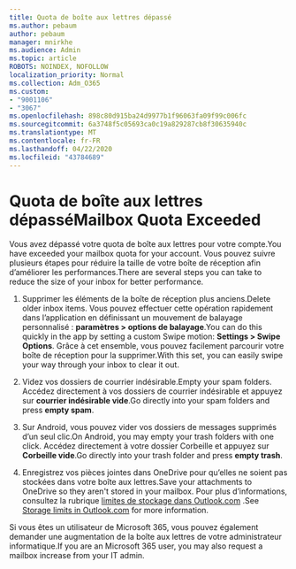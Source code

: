 ```yaml
---
title: Quota de boîte aux lettres dépassé
ms.author: pebaum
author: pebaum
manager: mnirkhe
ms.audience: Admin
ms.topic: article
ROBOTS: NOINDEX, NOFOLLOW
localization_priority: Normal
ms.collection: Adm_O365
ms.custom:
- "9001106"
- "3067"
ms.openlocfilehash: 898c80d915ba24d9977b1f96063fa09f99c006fc
ms.sourcegitcommit: 6a3748f5c05693ca0c19a829287cb8f30635940c
ms.translationtype: MT
ms.contentlocale: fr-FR
ms.lasthandoff: 04/22/2020
ms.locfileid: "43784689"
---
```

# <a name="mailbox-quota-exceeded"></a><span data-ttu-id="6b81b-102">Quota de boîte aux lettres dépassé</span><span class="sxs-lookup"><span data-stu-id="6b81b-102">Mailbox Quota Exceeded</span></span>

<span data-ttu-id="6b81b-103">Vous avez dépassé votre quota de boîte aux lettres pour votre compte.</span><span class="sxs-lookup"><span data-stu-id="6b81b-103">You have exceeded your mailbox quota for your account.</span></span> <span data-ttu-id="6b81b-104">Vous pouvez suivre plusieurs étapes pour réduire la taille de votre boîte de réception afin d’améliorer les performances.</span><span class="sxs-lookup"><span data-stu-id="6b81b-104">There are several steps you can take to reduce the size of your inbox for better performance.</span></span>

1. <span data-ttu-id="6b81b-105">Supprimer les éléments de la boîte de réception plus anciens.</span><span class="sxs-lookup"><span data-stu-id="6b81b-105">Delete older inbox items.</span></span> <span data-ttu-id="6b81b-106">Vous pouvez effectuer cette opération rapidement dans l’application en définissant un mouvement de balayage personnalisé : **paramètres > options de balayage**.</span><span class="sxs-lookup"><span data-stu-id="6b81b-106">You can do this quickly in the app by setting a custom Swipe motion: **Settings > Swipe Options**.</span></span> <span data-ttu-id="6b81b-107">Grâce à cet ensemble, vous pouvez facilement parcourir votre boîte de réception pour la supprimer.</span><span class="sxs-lookup"><span data-stu-id="6b81b-107">With this set, you can easily swipe your way through your inbox to clear it out.</span></span>

2. <span data-ttu-id="6b81b-108">Videz vos dossiers de courrier indésirable.</span><span class="sxs-lookup"><span data-stu-id="6b81b-108">Empty your spam folders.</span></span> <span data-ttu-id="6b81b-109">Accédez directement à vos dossiers de courrier indésirable et appuyez sur **courrier indésirable vide**.</span><span class="sxs-lookup"><span data-stu-id="6b81b-109">Go directly into your spam folders and press **empty spam**.</span></span>

3. <span data-ttu-id="6b81b-110">Sur Android, vous pouvez vider vos dossiers de messages supprimés d’un seul clic.</span><span class="sxs-lookup"><span data-stu-id="6b81b-110">On Android, you may empty your trash folders with one click.</span></span> <span data-ttu-id="6b81b-111">Accédez directement à votre dossier Corbeille et appuyez sur **Corbeille vide**.</span><span class="sxs-lookup"><span data-stu-id="6b81b-111">Go directly into your trash folder and press **empty trash**.</span></span> 

4. <span data-ttu-id="6b81b-112">Enregistrez vos pièces jointes dans OneDrive pour qu’elles ne soient pas stockées dans votre boîte aux lettres.</span><span class="sxs-lookup"><span data-stu-id="6b81b-112">Save your attachments to OneDrive so they aren't stored in your mailbox.</span></span> <span data-ttu-id="6b81b-113">Pour plus d’informations, consultez la rubrique [limites de stockage dans Outlook.com](https://support.office.com/article/storage-limits-in-outlook-com-7ac99134-69e5-4619-ac0b-2d313bba5e9e) .</span><span class="sxs-lookup"><span data-stu-id="6b81b-113">See [Storage limits in Outlook.com](https://support.office.com/article/storage-limits-in-outlook-com-7ac99134-69e5-4619-ac0b-2d313bba5e9e) for more information.</span></span> 

<span data-ttu-id="6b81b-114">Si vous êtes un utilisateur de Microsoft 365, vous pouvez également demander une augmentation de la boîte aux lettres de votre administrateur informatique.</span><span class="sxs-lookup"><span data-stu-id="6b81b-114">If you are an Microsoft 365 user, you may also request a mailbox increase from your IT admin.</span></span>